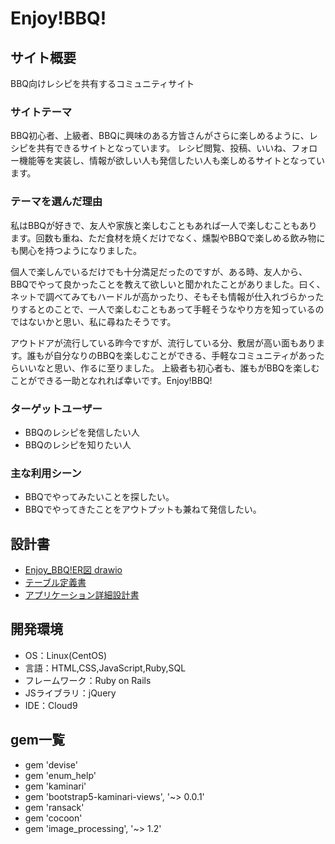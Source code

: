 # Enjoy!BBQ!

## サイト概要
BBQ向けレシピを共有するコミュニティサイト
### サイトテーマ
BBQ初心者、上級者、BBQに興味のある方皆さんがさらに楽しめるように、レシピを共有できるサイトとなっています。
レシピ閲覧、投稿、いいね、フォロー機能等を実装し、情報が欲しい人も発信したい人も楽しめるサイトとなっています。

### テーマを選んだ理由
私はBBQが好きで、友人や家族と楽しむこともあれば一人で楽しむこともあります。回数も重ね、ただ食材を焼くだけでなく、燻製やBBQで楽しめる飲み物にも関心を持つようになりました。

個人で楽しんでいるだけでも十分満足だったのですが、ある時、友人から、BBQでやって良かったことを教えて欲しいと聞かれたことがありました。曰く、ネットで調べてみてもハードルが高かったり、そもそも情報が仕入れづらかったりするとのことで、一人で楽しむこともあって手軽そうなやり方を知っているのではないかと思い、私に尋ねたそうです。

アウトドアが流行している昨今ですが、流行している分、敷居が高い面もあります。誰もが自分なりのBBQを楽しむことができる、手軽なコミュニティがあったらいいなと思い、作るに至りました。
上級者も初心者も、誰もがBBQを楽しむことができる一助となれれば幸いです。Enjoy!BBQ!

### ターゲットユーザー
* BBQのレシピを発信したい人
* BBQのレシピを知りたい人

### 主な利用シーン
* BBQでやってみたいことを探したい。
* BBQでやってきたことをアウトプットも兼ねて発信したい。

## 設計書
* [Enjoy_BBQ!ER図 drawio](https://user-images.githubusercontent.com/109708488/196321353-211c2fdf-c651-4639-a935-0955cc95bc6d.png)
* [テーブル定義書](https://docs.google.com/spreadsheets/d/1ufuXAlIx3xl8uH_KpReC5UO0zKuAB3Oqp9wF9wfACEo/edit?usp=sharing)
* [アプリケーション詳細設計書](https://docs.google.com/spreadsheets/d/1DeBXTaj3FzvqEp6QNo2siHBz9x6ktFSt/edit?usp=sharing&ouid=109420515576489920690&rtpof=true&sd=true)

## 開発環境
- OS：Linux(CentOS)
- 言語：HTML,CSS,JavaScript,Ruby,SQL
- フレームワーク：Ruby on Rails
- JSライブラリ：jQuery
- IDE：Cloud9
## gem一覧
* gem 'devise'
* gem 'enum_help'
* gem 'kaminari'
* gem 'bootstrap5-kaminari-views', '~> 0.0.1'
* gem 'ransack'
* gem 'cocoon'
* gem 'image_processing', '~> 1.2'